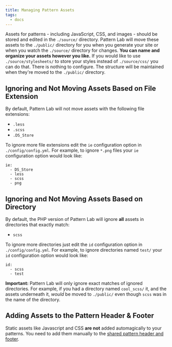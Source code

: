 ```yaml
---
title: Managing Pattern Assets
tags:
  - docs
---
```




Assets for patterns - including JavaScript, CSS, and images - should be stored and edited in the `./source/` directory. Pattern Lab will move these assets to the `./public/` directory for you when you generate your site or when you watch the `./source/` directory for changes. **You can name and organize your assets however you like.** If you would like to use `./source/stylesheets/` to store your styles instead of `./source/css/` you can do that. There is nothing to configure. The structure will be maintained when they're moved to the `./public/` directory.

## Ignoring and Not Moving Assets Based on File Extension

By default, Pattern Lab will not move assets with the following file extensions:

* `.less`
* `.scss`
* `.DS_Store`

To ignore more file extensions edit the `ie` configuration option in `./config/config.yml`. For example, to ignore `*.png` files your `ie` configuration option would look like:

    ie:
      - DS_Store
      - less
      - scss
      - png

## Ignoring and Not Moving Assets Based on Directory

By default, the PHP version of Pattern Lab will ignore **all** assets in directories that exactly match:

* `scss`

To ignore more directories just edit the `id` configuration option in `./config/config.yml`. For example, to ignore directories named `test/` your `id` configuration option would look like:

    id:
      - scss
      - test

**Important:** Pattern Lab will only ignore exact matches of ignored directories. For example, if you had a directory named `cool_scss/` it, and the assets underneath it, _would_ be moved to `./public/` even though `scss` was in the name of the directory.

## Adding Assets to the Pattern Header &amp; Footer

Static assets like Javascript and CSS **are not** added automagically to your patterns. You need to add them manually to the [shared pattern header and footer](/docs/pattern-header-footer.html).



